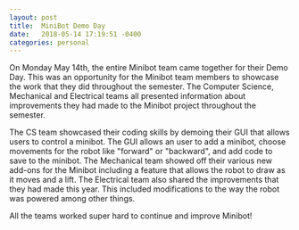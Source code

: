 ```yaml
---
layout: post
title:  MiniBot Demo Day
date:   2018-05-14 17:19:51 -0400
categories: personal
---
```


On Monday May 14th, the entire Minibot team came together for their Demo Day. This was an opportunity for the Minibot team members to showcase the work that they did throughout the semester. The Computer Science, Mechanical and Electrical teams all presented information about improvements they had made to the Minibot project throughout the semester. 

The CS team showcased their coding skills by demoing their GUI that allows users to control a minibot. The GUI allows an user to add a minibot, choose movements for the robot like "forward" or "backward", and add code to save to the minibot. The Mechanical team showed off their various new add-ons for the Minibot including a feature that allows the robot to draw as it moves and a lift. The Electrical team also shared the improvements that they had made this year. This included modifications to the way the robot was powered among other things.

All the teams worked super hard to continue and improve Minibot! 

[jekyll-docs]: https://jekyllrb.com/docs/home
[jekyll-gh]:   https://github.com/jekyll/jekyll
[jekyll-talk]: https://talk.jekyllrb.com/
